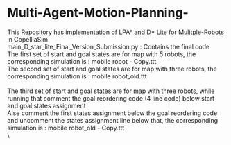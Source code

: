 # Multi-Agent-Motion-Planning-
This Repository has implementation of LPA* and D* Lite for Mulitple-Robots in CopelliaSim \
main_D_star_lite_Final_Version_Submission.py : Contains the final code  \
The first set of start and goal states are for map with 5 robots, the corresponding simulation is : mobile robot - Copy.ttt
\
The second set of start and goal states are for map with three robots, the corresponding simulation is : mobile robot_old.ttt \
\
The third set of start and goal states are for map with three robots, while running that comment the goal reordering code (4 line code) below start and goal states assignment \
Alse comment the first states assignment below the goal reordering code and uncomment the states assignment line below that, the corresponding simulation is : mobile robot_old - Copy.ttt \
\


